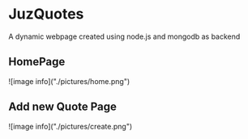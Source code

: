 # JuzQuotes
A dynamic webpage created using node.js and mongodb as backend
<h2>HomePage</h2>
![image info]("./pictures/home.png")
<h2>Add new Quote Page</h2>
![image info]("./pictures/create.png")
